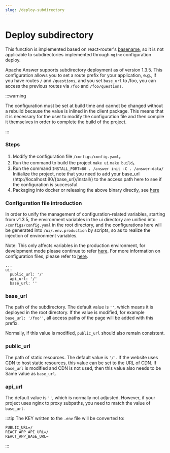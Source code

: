 ```yaml
---
slug: /deploy-subdirectory
---
```


# Deploy subdirectory

This function is implemented based on react-router's [basename](https://reactrouter.com/en/main/router-components/memory-router#basename), so it is not applicable to subdirectories implemented through `nginx` configuration deploy.

Apache Answer supports subdirectory deployment as of version 1.3.5. This configuration allows you to set a route prefix for your application, e.g., if you have routes `/` and `/questions`, and you set `base_url` to /foo, you can access the previous routes via `/foo` and `/foo/questions`.

:::warning

The configuration must be set at build time and cannot be changed without a rebuild because the value is inlined in the client package. This means that it is necessary for the user to modify the configuration file and then compile it themselves in order to complete the build of the project.

:::

### Steps

1. Modify the configuration file `/configs/config.yaml`。
2. Run the command to build the project `make ui` `make build`。
3. Run the command `INSTALL_PORT=80 . /answer init -C . /answer-data/` Initialize the project, note that you need to add your base_url (http://localhost:80/{base_url}/install/) to the access path here to see if the configuration is successful.
4. Packaging into docker or releasing the above binary directly, see [here](/docs/plugins#build)

### Configuration file introduction

In order to unify the management of configuration-related variables, starting from v1.3.5, the environment variables in the ui directory are unified into `/configs/config.yaml` in the root directory, and the configurations here will be generated into `/ui/.env.production` by scripts, so as to realize the injection of environment variables.

Note: This only affects variables in the production environment, for development mode please continue to refer [here](/docs/development). For more information on configuration files, please refer to [here](/docs/configfile).

```
...
ui:
  public_url: '/'
  api_url: '/'
  base_url: ''

```

### base_url

The path of the subdirectory. The default value is `''`, which means it is deployed in the root directory. If the value is modified, for example ` base_url: '/foo''`, all access paths of the page will be added with this prefix.

Normally, if this value is modified, `public_url` should also remain consistent.

### public_url

The path of static resources. The default value is `'/'`. If the website uses CDN to host static resources, this value can be set to the URL of CDN. If `base_url` is modified and CDN is not used, then this value also needs to be Same value as `base_url`.

### api_url

The default value is `''`, which is normally not adjusted. However, if your project uses nginx to proxy subpaths, you need to match the value of `base_url`.

:::tip
The KEY written to the `.env` file will be converted to:

```
PUBLIC_URL=/
REACT_APP_API_URL=/
REACT_APP_BASE_URL=
```

:::
